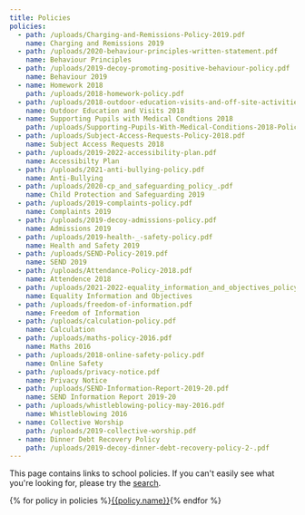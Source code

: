 ```yaml
---
title: Policies
policies:
  - path: /uploads/Charging-and-Remissions-Policy-2019.pdf
    name: Charging and Remissions 2019
  - path: /uploads/2020-behaviour-principles-written-statement.pdf
    name: Behaviour Principles
  - path: /uploads/2019-decoy-promoting-positive-behaviour-policy.pdf
    name: Behaviour 2019
  - name: Homework 2018
    path: /uploads/2018-homework-policy.pdf
  - path: /uploads/2018-outdoor-education-visits-and-off-site-activities-policy.pdf
    name: Outdoor Education and Visits 2018
  - name: Supporting Pupils with Medical Condtions 2018
    path: /uploads/Supporting-Pupils-With-Medical-Conditions-2018-Policy.pdf
  - path: /uploads/Subject-Access-Requests-Policy-2018.pdf
    name: Subject Access Requests 2018
  - path: /uploads/2019-2022-accessibility-plan.pdf
    name: Accessibilty Plan
  - path: /uploads/2021-anti-bullying-policy.pdf
    name: Anti-Bullying
  - path: /uploads/2020-cp_and_safeguarding_policy_.pdf
    name: Child Protection and Safeguarding 2019
  - path: /uploads/2019-complaints-policy.pdf
    name: Complaints 2019
  - path: /uploads/2019-decoy-admissions-policy.pdf
    name: Admissions 2019
  - path: /uploads/2019-health-_-safety-policy.pdf
    name: Health and Safety 2019
  - path: /uploads/SEND-Policy-2019.pdf
    name: SEND 2019
  - path: /uploads/Attendance-Policy-2018.pdf
    name: Attendence 2018
  - path: /uploads/2021-2022-equality_information_and_objectives_policy.pdf
    name: Equality Information and Objectives
  - path: /uploads/freedom-of-information.pdf
    name: Freedom of Information
  - path: /uploads/calculation-policy.pdf
    name: Calculation
  - path: /uploads/maths-policy-2016.pdf
    name: Maths 2016
  - path: /uploads/2018-online-safety-policy.pdf
    name: Online Safety
  - path: /uploads/privacy-notice.pdf
    name: Privacy Notice
  - path: /uploads/SEND-Information-Report-2019-20.pdf
    name: SEND Information Report 2019-20
  - path: /uploads/whistleblowing-policy-may-2016.pdf
    name: Whistleblowing 2016
  - name: Collective Worship
    path: /uploads/2019-collective-worship.pdf
  - name: Dinner Debt Recovery Policy
    path: /uploads/2019-decoy-dinner-debt-recovery-policy-2-.pdf
---
```


This page contains links to school policies. If you can't easily see what you're looking for, please try the <a href="/search" class="open-search">search</a>.

<div class="content-grid">
  {% for policy in policies %}<a href="{{policy.path}}">{{policy.name}}</a>{% endfor %}
</div>
